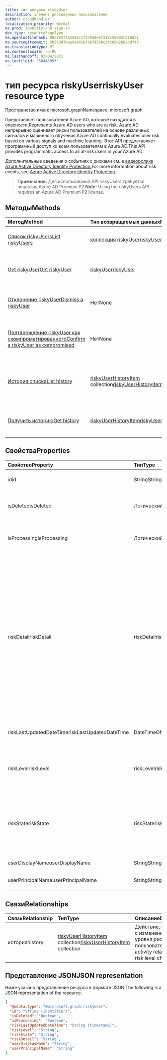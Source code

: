 ```yaml
---
title: тип ресурса riskyUser
description: элемент рискованных пользователей
author: cloudhandler
localization_priority: Normal
ms.prod: identity-and-sign-in
doc_type: resourcePageType
ms.openlocfilehash: 00a284f4a3592ccf378e0e6f218c56902c219d51
ms.sourcegitcommit: 3b583d7baa9ae81b796fd30bc24c65d26b2cdf43
ms.translationtype: MT
ms.contentlocale: ru-RU
ms.lasthandoff: 03/04/2021
ms.locfileid: "50448993"
---
```

# <a name="riskyuser-resource-type"></a><span data-ttu-id="5bf19-103">тип ресурса riskyUser</span><span class="sxs-lookup"><span data-stu-id="5bf19-103">riskyUser resource type</span></span>

<span data-ttu-id="5bf19-104">Пространство имен: microsoft.graph</span><span class="sxs-lookup"><span data-stu-id="5bf19-104">Namespace: microsoft.graph</span></span>

<span data-ttu-id="5bf19-105">Представляет пользователей Azure AD, которые находятся в опасности.</span><span class="sxs-lookup"><span data-stu-id="5bf19-105">Represents Azure AD users who are at risk.</span></span> <span data-ttu-id="5bf19-106">Azure AD непрерывно оценивает риски пользователей на основе различных сигналов и машинного обучения.</span><span class="sxs-lookup"><span data-stu-id="5bf19-106">Azure AD continually evaluates user risk based on various signals and machine learning.</span></span> <span data-ttu-id="5bf19-107">Этот API предоставляет программный доступ ко всем пользователям в Azure AD.</span><span class="sxs-lookup"><span data-stu-id="5bf19-107">This API provides programmatic access to all at-risk users in your Azure AD.</span></span>

<span data-ttu-id="5bf19-108">Дополнительные сведения о событиях с рисками см. в [видеоролике Azure Active Directory Identity Protection.](/azure/active-directory/identity-protection/overview-identity-protection)</span><span class="sxs-lookup"><span data-stu-id="5bf19-108">For more information about risk events, see [Azure Active Directory Identity Protection](/azure/active-directory/identity-protection/overview-identity-protection).</span></span>

><span data-ttu-id="5bf19-109">**Примечание:** Для использования API riskyUsers требуется лицензия Azure AD Premium P2.</span><span class="sxs-lookup"><span data-stu-id="5bf19-109">**Note:** Using the riskyUsers API requires an Azure AD Premium P2 license.</span></span>

## <a name="methods"></a><span data-ttu-id="5bf19-110">Методы</span><span class="sxs-lookup"><span data-stu-id="5bf19-110">Methods</span></span>
|<span data-ttu-id="5bf19-111">Метод</span><span class="sxs-lookup"><span data-stu-id="5bf19-111">Method</span></span>|<span data-ttu-id="5bf19-112">Тип возвращаемых данных</span><span class="sxs-lookup"><span data-stu-id="5bf19-112">Return type</span></span>|<span data-ttu-id="5bf19-113">Описание</span><span class="sxs-lookup"><span data-stu-id="5bf19-113">Description</span></span>|
|:---|:---|:---|
|[<span data-ttu-id="5bf19-114">Список riskyUsers</span><span class="sxs-lookup"><span data-stu-id="5bf19-114">List riskyUsers</span></span>](../api/riskyuser-list.md)|<span data-ttu-id="5bf19-115">[коллекция riskyUser](../resources/riskyuser.md)</span><span class="sxs-lookup"><span data-stu-id="5bf19-115">[riskyUser](../resources/riskyuser.md) collection</span></span>|<span data-ttu-id="5bf19-116">Получите список объектов **riskyUser** и их свойств.</span><span class="sxs-lookup"><span data-stu-id="5bf19-116">Get a list of the **riskyUser** objects and their properties.</span></span>|
|[<span data-ttu-id="5bf19-117">Get riskyUser</span><span class="sxs-lookup"><span data-stu-id="5bf19-117">Get riskyUser</span></span>](../api/riskyuser-get.md)|[<span data-ttu-id="5bf19-118">riskyUser</span><span class="sxs-lookup"><span data-stu-id="5bf19-118">riskyUser</span></span>](../resources/riskyuser.md)|<span data-ttu-id="5bf19-119">Ознакомьтесь с свойствами и отношениями объекта **riskyUser.**</span><span class="sxs-lookup"><span data-stu-id="5bf19-119">Read the properties and relationships of a **riskyUser** object.</span></span>|
|[<span data-ttu-id="5bf19-120">Отклонение riskyUser</span><span class="sxs-lookup"><span data-stu-id="5bf19-120">Dismiss a riskyUser</span></span>](../api/riskyuser-dismiss.md)|<span data-ttu-id="5bf19-121">Нет</span><span class="sxs-lookup"><span data-stu-id="5bf19-121">None</span></span>|<span data-ttu-id="5bf19-122">Отклонять риск одного или более **объектов riskyUser.**</span><span class="sxs-lookup"><span data-stu-id="5bf19-122">Dismiss the risk of one or more **riskyUser** objects.</span></span> |
|[<span data-ttu-id="5bf19-123">Подтверждение riskyUser как скомпрометированного</span><span class="sxs-lookup"><span data-stu-id="5bf19-123">Confirm a riskyUser as compromised</span></span>](../api/riskyuser-confirmcompromised.md)|<span data-ttu-id="5bf19-124">Нет</span><span class="sxs-lookup"><span data-stu-id="5bf19-124">None</span></span>|<span data-ttu-id="5bf19-125">Подтвердим, что один или несколько **объектов riskyUser** могут быть скомпрометированы.</span><span class="sxs-lookup"><span data-stu-id="5bf19-125">Confirm one or more **riskyUser** objects as compromised.</span></span>|
|[<span data-ttu-id="5bf19-126">История списка</span><span class="sxs-lookup"><span data-stu-id="5bf19-126">List history</span></span>](../api/riskyuser-list-history.md)|<span data-ttu-id="5bf19-127">[riskyUserHistoryItem](../resources/riskyuserhistoryitem.md) collection</span><span class="sxs-lookup"><span data-stu-id="5bf19-127">[riskyUserHistoryItem](../resources/riskyuserhistoryitem.md) collection</span></span>|<span data-ttu-id="5bf19-128">Получите **свойство riskyUserHistoryItems из** свойства навигации по истории.</span><span class="sxs-lookup"><span data-stu-id="5bf19-128">Get the **riskyUserHistoryItems** from the history navigation property.</span></span>|
|[<span data-ttu-id="5bf19-129">Получить историю</span><span class="sxs-lookup"><span data-stu-id="5bf19-129">Get history</span></span>](../api/riskyuser-get-riskyuserhistoryitem.md)|[<span data-ttu-id="5bf19-130">riskyUserHistoryItem</span><span class="sxs-lookup"><span data-stu-id="5bf19-130">riskyUserHistoryItem</span></span>](../resources/riskyuserhistoryitem.md)|<span data-ttu-id="5bf19-131">Ознакомьтесь с свойствами и отношениями объекта [riskyUserHistoryItem.](../resources/riskyuserhistoryitem.md)</span><span class="sxs-lookup"><span data-stu-id="5bf19-131">Read the properties and relationships of a [riskyUserHistoryItem](../resources/riskyuserhistoryitem.md) object.</span></span>|


## <a name="properties"></a><span data-ttu-id="5bf19-132">Свойства</span><span class="sxs-lookup"><span data-stu-id="5bf19-132">Properties</span></span>
|<span data-ttu-id="5bf19-133">Свойство</span><span class="sxs-lookup"><span data-stu-id="5bf19-133">Property</span></span>|<span data-ttu-id="5bf19-134">Тип</span><span class="sxs-lookup"><span data-stu-id="5bf19-134">Type</span></span>|<span data-ttu-id="5bf19-135">Описание</span><span class="sxs-lookup"><span data-stu-id="5bf19-135">Description</span></span>|
|:---|:---|:---|
|<span data-ttu-id="5bf19-136">id</span><span class="sxs-lookup"><span data-stu-id="5bf19-136">id</span></span>|<span data-ttu-id="5bf19-137">String</span><span class="sxs-lookup"><span data-stu-id="5bf19-137">String</span></span>|<span data-ttu-id="5bf19-138">Уникальный ID пользователя в опасности.</span><span class="sxs-lookup"><span data-stu-id="5bf19-138">Unique ID of the user at risk.</span></span>|
|<span data-ttu-id="5bf19-139">isDeleted</span><span class="sxs-lookup"><span data-stu-id="5bf19-139">isDeleted</span></span>|<span data-ttu-id="5bf19-140">Логический</span><span class="sxs-lookup"><span data-stu-id="5bf19-140">Boolean</span></span>|<span data-ttu-id="5bf19-141">Указывает, удален ли пользователь.</span><span class="sxs-lookup"><span data-stu-id="5bf19-141">Indicates whether the user is deleted.</span></span> <span data-ttu-id="5bf19-142">Возможные значения: `true` , `false`</span><span class="sxs-lookup"><span data-stu-id="5bf19-142">Possible values are: `true`, `false`</span></span>|
|<span data-ttu-id="5bf19-143">isProcessing</span><span class="sxs-lookup"><span data-stu-id="5bf19-143">isProcessing</span></span>|<span data-ttu-id="5bf19-144">Логический</span><span class="sxs-lookup"><span data-stu-id="5bf19-144">Boolean</span></span>|<span data-ttu-id="5bf19-145">Указывает, что рискованное состояние пользователя обрабатывается backend</span><span class="sxs-lookup"><span data-stu-id="5bf19-145">Indicates wehther a user's risky state is being processed by the backend</span></span>|
|<span data-ttu-id="5bf19-146">riskDetail</span><span class="sxs-lookup"><span data-stu-id="5bf19-146">riskDetail</span></span>|<span data-ttu-id="5bf19-147">riskDetail</span><span class="sxs-lookup"><span data-stu-id="5bf19-147">riskDetail</span></span>|<span data-ttu-id="5bf19-148">Сведения об обнаружении риска.</span><span class="sxs-lookup"><span data-stu-id="5bf19-148">Details of the detected risk.</span></span> <span data-ttu-id="5bf19-149">Возможные значения: `none`, `adminGeneratedTemporaryPassword`, `userPerformedSecuredPasswordChange`, `userPerformedSecuredPasswordReset`, `adminConfirmedSigninSafe`, `aiConfirmedSigninSafe`, `userPassedMFADrivenByRiskBasedPolicy`, `adminDismissedAllRiskForUser`, `adminConfirmedSigninCompromised`, `hidden`, `adminConfirmedUserCompromised`, `unknownFutureValue`.</span><span class="sxs-lookup"><span data-stu-id="5bf19-149">Possible values are: `none`, `adminGeneratedTemporaryPassword`, `userPerformedSecuredPasswordChange`, `userPerformedSecuredPasswordReset`, `adminConfirmedSigninSafe`, `aiConfirmedSigninSafe`, `userPassedMFADrivenByRiskBasedPolicy`, `adminDismissedAllRiskForUser`, `adminConfirmedSigninCompromised`, `hidden`, `adminConfirmedUserCompromised`, `unknownFutureValue`.</span></span>|
|<span data-ttu-id="5bf19-150">riskLastUpdatedDateTime</span><span class="sxs-lookup"><span data-stu-id="5bf19-150">riskLastUpdatedDateTime</span></span>|<span data-ttu-id="5bf19-151">DateTimeOffset</span><span class="sxs-lookup"><span data-stu-id="5bf19-151">DateTimeOffset</span></span>|<span data-ttu-id="5bf19-152">Дата и время последнего обновления рискованного пользователя.</span><span class="sxs-lookup"><span data-stu-id="5bf19-152">The date and time that the risky user was last updated.</span></span>|
|<span data-ttu-id="5bf19-153">riskLevel</span><span class="sxs-lookup"><span data-stu-id="5bf19-153">riskLevel</span></span>|<span data-ttu-id="5bf19-154">riskLevel</span><span class="sxs-lookup"><span data-stu-id="5bf19-154">riskLevel</span></span>|<span data-ttu-id="5bf19-155">Уровень обнаруженного рискованного пользователя.</span><span class="sxs-lookup"><span data-stu-id="5bf19-155">Level of the detected risky user.</span></span> <span data-ttu-id="5bf19-156">Возможные значения: `low`, `medium`, `high`, `hidden`, `none`, `unknownFutureValue`.</span><span class="sxs-lookup"><span data-stu-id="5bf19-156">Possible values are: `low`, `medium`, `high`, `hidden`, `none`, `unknownFutureValue`.</span></span>|
|<span data-ttu-id="5bf19-157">riskState</span><span class="sxs-lookup"><span data-stu-id="5bf19-157">riskState</span></span>|<span data-ttu-id="5bf19-158">riskState</span><span class="sxs-lookup"><span data-stu-id="5bf19-158">riskState</span></span>|<span data-ttu-id="5bf19-159">Состояние риска пользователя.</span><span class="sxs-lookup"><span data-stu-id="5bf19-159">State of the user's risk.</span></span> <span data-ttu-id="5bf19-160">Возможные значения: `none`, `confirmedSafe`, `remediated`, `dismissed`, `atRisk`, `confirmedCompromised`, `unknownFutureValue`.</span><span class="sxs-lookup"><span data-stu-id="5bf19-160">Possible values are: `none`, `confirmedSafe`, `remediated`, `dismissed`, `atRisk`, `confirmedCompromised`, `unknownFutureValue`.</span></span>|
|<span data-ttu-id="5bf19-161">userDisplayName</span><span class="sxs-lookup"><span data-stu-id="5bf19-161">userDisplayName</span></span>|<span data-ttu-id="5bf19-162">String</span><span class="sxs-lookup"><span data-stu-id="5bf19-162">String</span></span>|<span data-ttu-id="5bf19-163">Рискованное имя отображения пользователя.</span><span class="sxs-lookup"><span data-stu-id="5bf19-163">Risky user display name.</span></span>|
|<span data-ttu-id="5bf19-164">userPrincipalName</span><span class="sxs-lookup"><span data-stu-id="5bf19-164">userPrincipalName</span></span>|<span data-ttu-id="5bf19-165">String</span><span class="sxs-lookup"><span data-stu-id="5bf19-165">String</span></span>|<span data-ttu-id="5bf19-166">Рискованное основное имя пользователя.</span><span class="sxs-lookup"><span data-stu-id="5bf19-166">Risky user principal name.</span></span>|

## <a name="relationships"></a><span data-ttu-id="5bf19-167">Связи</span><span class="sxs-lookup"><span data-stu-id="5bf19-167">Relationships</span></span>
|<span data-ttu-id="5bf19-168">Связь</span><span class="sxs-lookup"><span data-stu-id="5bf19-168">Relationship</span></span>|<span data-ttu-id="5bf19-169">Тип</span><span class="sxs-lookup"><span data-stu-id="5bf19-169">Type</span></span>|<span data-ttu-id="5bf19-170">Описание</span><span class="sxs-lookup"><span data-stu-id="5bf19-170">Description</span></span>|
|:---|:---|:---|
|<span data-ttu-id="5bf19-171">история</span><span class="sxs-lookup"><span data-stu-id="5bf19-171">history</span></span>|<span data-ttu-id="5bf19-172">[riskyUserHistoryItem](../resources/riskyuserhistoryitem.md) collection</span><span class="sxs-lookup"><span data-stu-id="5bf19-172">[riskyUserHistoryItem](../resources/riskyuserhistoryitem.md) collection</span></span>|   <span data-ttu-id="5bf19-173">Действие, связанное с изменением уровня риска пользователя</span><span class="sxs-lookup"><span data-stu-id="5bf19-173">The activity related to user risk level change</span></span>|

## <a name="json-representation"></a><span data-ttu-id="5bf19-174">Представление JSON</span><span class="sxs-lookup"><span data-stu-id="5bf19-174">JSON representation</span></span>
<span data-ttu-id="5bf19-175">Ниже указано представление ресурса в формате JSON.</span><span class="sxs-lookup"><span data-stu-id="5bf19-175">The following is a JSON representation of the resource.</span></span>
<!-- {
  "blockType": "resource",
  "keyProperty": "id",
  "@odata.type": "microsoft.graph.riskyUser",
  "baseType": "microsoft.graph.entity",
  "openType": false
}
-->
``` json
{
  "@odata.type": "#microsoft.graph.riskyUser",
  "id": "String (identifier)",
  "isDeleted": "Boolean",
  "isProcessing": "Boolean",
  "riskLastUpdatedDateTime": "String (timestamp)",
  "riskLevel": "String",
  "riskState": "String",
  "riskDetail": "String",
  "userDisplayName": "String",
  "userPrincipalName": "String"
}
```
